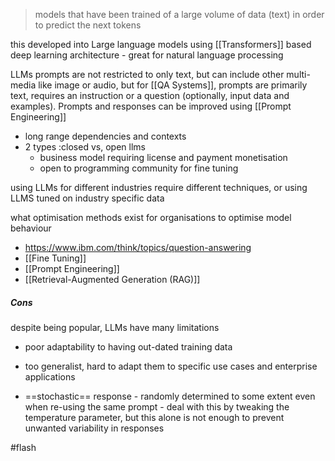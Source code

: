 > models that have been trained of a large volume of data (text) in order to predict the next tokens 

this developed into Large language models using [[Transformers]] based deep learning architecture - great for natural language processing 


LLMs prompts are not restricted to only text, but can include other multi-media like image or audio, but for [[QA Systems]], prompts are primarily text, requires an instruction or a question (optionally, input data and examples). Prompts and responses can be improved using [[Prompt Engineering]]

- long range dependencies and contexts
- 2 types :closed vs, open llms
    - business model requiring license and payment monetisation
    - open to programming community for fine tuning

using LLMs for different industries require different techniques, or using LLMS tuned on industry specific data

what optimisation methods exist for organisations to optimise model behaviour
- https://www.ibm.com/think/topics/question-answering
- [[Fine Tuning]]
- [[Prompt Engineering]]
- [[Retrieval-Augmented Generation (RAG)]]

##### Cons 
despite being popular, LLMs have many limitations 
- poor adaptability to having out-dated training data 
- too generalist, hard to adapt them to specific use cases and enterprise applications 

- ==stochastic== response - randomly determined to some extent even when re-using the same prompt - deal with this by tweaking the temperature parameter, but this alone is not enough to prevent unwanted variability in responses

#flash 